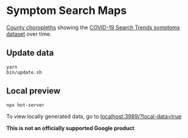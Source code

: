 # Symptom Search Maps

[County choropleths](https://pair-code.github.io/covid19_symptom_dataset) showing the [COVID-19 Search Trends symptoms dataset](https://github.com/google-research/open-covid-19-data/tree/master/data/exports/search_trends_symptoms_dataset) over time.

## Update data

```
yarn
bin/update.sh
```

## Local preview

```
npx hot-server
```

To view locally generated data, go to [localhost:3989/?local-data=true](http://localhost:3989/?local-data=true)

**This is not an officially supported Google product**
